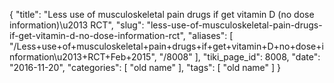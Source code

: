 {
    "title": "Less use of musculoskeletal pain drugs if get vitamin D (no dose information)\u2013 RCT",
    "slug": "less-use-of-musculoskeletal-pain-drugs-if-get-vitamin-d-no-dose-information-rct",
    "aliases": [
        "/Less+use+of+musculoskeletal+pain+drugs+if+get+vitamin+D+no+dose+information\u2013+RCT+Feb+2015",
        "/8008"
    ],
    "tiki_page_id": 8008,
    "date": "2016-11-20",
    "categories": [
        "old name"
    ],
    "tags": [
        "old name"
    ]
}